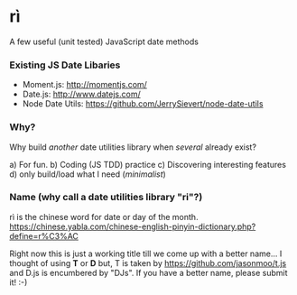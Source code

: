 rì
====

A few useful (unit tested) JavaScript date methods


### Existing JS Date Libaries

- Moment.js: http://momentjs.com/
- Date.js: http://www.datejs.com/
- Node Date Utils: https://github.com/JerrySievert/node-date-utils

### Why?

Why build *another* date utilities library when *several* already exist?

a) For fun. 
b) Coding (JS TDD) practice
c) Discovering interesting features
d) only build/load what I need (*minimalist*)

### Name (why call a date utilities library "ri"?)
rì is the chinese word for date or day of the month.
https://chinese.yabla.com/chinese-english-pinyin-dictionary.php?define=r%C3%AC

Right now this is just a working title till we come up with a better name...
I thought of using **T** or **D** but, T is taken by https://github.com/jasonmoo/t.js
and D.js is encumbered by "DJs". If you have a better name, please submit it! :-) 